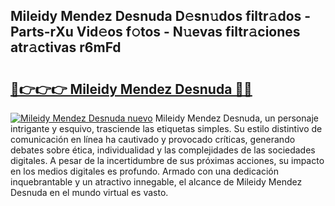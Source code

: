 ## Mileidy Mendez Desnuda D𝚎sn𝚞dos filtr𝚊dos - Parts-rXu Vid𝚎os f𝚘tos - N𝚞evas filtr𝚊ciones atr𝚊ctivas r6mFd

# <h2><a href="http://mbd8le.tromn.icu/?c=Mileidy+Mendez+Desnuda">🔗👉👉👉 Mileidy Mendez Desnuda 🔗🔗</a></h2>

[![Mileidy Mendez Desnuda nuevo](https://i.imgur.com/pEAQMta.gif)](http://mbd8le.tromn.icu/?c=Mileidy+Mendez+Desnuda)
Mileidy Mendez Desnuda, un personaje intrigante y esquivo, trasciende las etiquetas simples. Su estilo distintivo de comunicación en línea ha cautivado y provocado críticas, generando debates sobre ética, individualidad y las complejidades de las sociedades digitales. A pesar de la incertidumbre de sus próximas acciones, su impacto en los medios digitales es profundo. Armado con una dedicación inquebrantable y un atractivo innegable, el alcance de Mileidy Mendez Desnuda en el mundo virtual es vasto.
